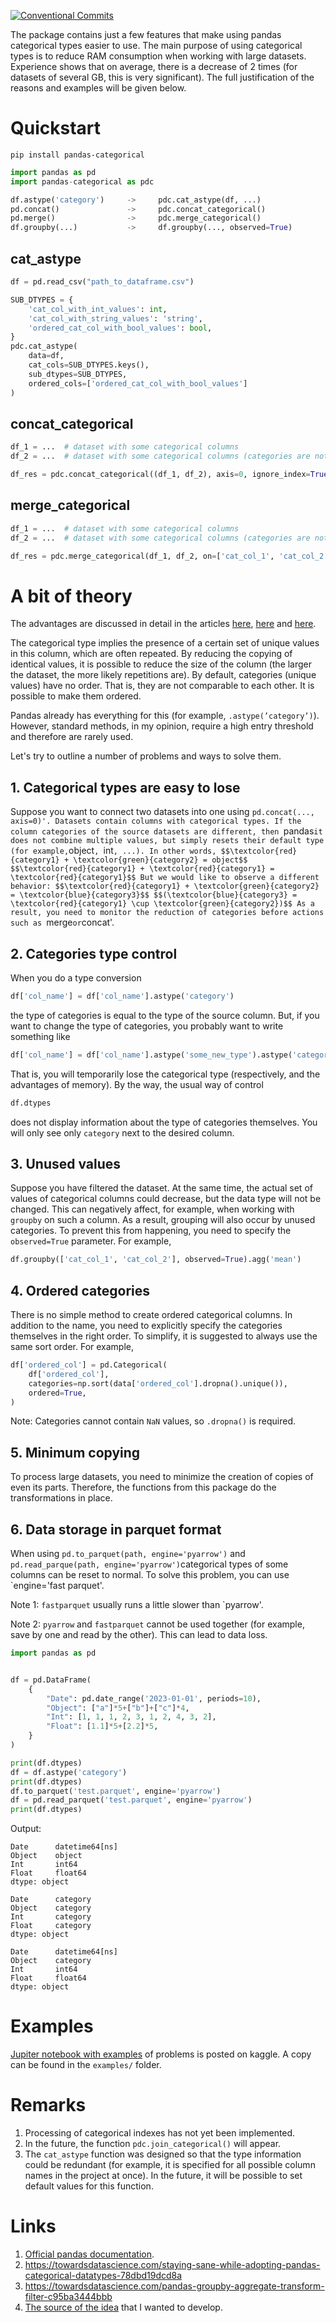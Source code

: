 [![Conventional Commits](https://img.shields.io/badge/Conventional%20Commits-1.0.0-yellow.svg)](https://conventionalcommits.org)

The package contains just a few features that make using pandas categorical types easier to use.
The main purpose of using categorical types is to reduce RAM consumption when working with large datasets. Experience shows that on average, there is a decrease of 2 times (for datasets of several GB, this is very significant). The full justification of the reasons and examples will be given below.
# Quickstart

```
pip install pandas-categorical
```

```python
import pandas as pd
import pandas-categorical as pdc
```

```python
df.astype('category')     ->     pdc.cat_astype(df, ...)
pd.concat()               ->     pdc.concat_categorical()
pd.merge()                ->     pdc.merge_categorical()
df.groupby(...)           ->     df.groupby(..., observed=True)
```
## cat_astype

```python
df = pd.read_csv("path_to_dataframe.csv")

SUB_DTYPES = {
	'cat_col_with_int_values': int,
	'cat_col_with_string_values': 'string',
	'ordered_cat_col_with_bool_values': bool,
}
pdc.cat_astype(
	data=df,
	cat_cols=SUB_DTYPES.keys(),
	sub_dtypes=SUB_DTYPES,
	ordered_cols=['ordered_cat_col_with_bool_values']
)
```

## concat_categorical

```python
df_1 = ...  # dataset with some categorical columns
df_2 = ...  # dataset with some categorical columns (categories are not equals)

df_res = pdc.concat_categorical((df_1, df_2), axis=0, ignore_index=True)
```

## merge_categorical

```python
df_1 = ...  # dataset with some categorical columns
df_2 = ...  # dataset with some categorical columns (categories are not equals)

df_res = pdc.merge_categorical(df_1, df_2, on=['cat_col_1', 'cat_col_2'])
```

# A bit of theory

The advantages are discussed in detail in the articles [here](https://towardsdatascience.com/staying-sane-while-adopting-pandas-categorical-datatypes-78dbd19dcd8a), [here](https://towardsdatascience.com/pandas-groupby-aggregate-transform-filter-c95ba3444bbb) and [here](https://pandas.pydata.org/docs/user_guide/categorical.html).

The categorical type implies the presence of a certain set of unique values in this column, which are often repeated. By reducing the copying of identical values, it is possible to reduce the size of the column (the larger the dataset, the more likely repetitions are). By default, categories (unique values) have no order. That is, they are not comparable to each other. It is possible to make them ordered.

Pandas already has everything for this (for example, `.astype(’category’)`). However, standard methods, in my opinion, require a high entry threshold and therefore are rarely used.

Let's try to outline a number of problems and ways to solve them.

## 1. Categorical types are easy to lose

Suppose you want to connect two datasets into one using `pd.concat(..., axis=0)'. Datasets contain columns with categorical types.
If the column categories of the source datasets are different, then `pandas` it does not combine multiple values, but simply resets their default type (for example, `object`, `int`, ...).
In other words,
$$\textcolor{red}{category1} + \textcolor{green}{category2} = object$$
$$\textcolor{red}{category1} + \textcolor{red}{category1} = \textcolor{red}{category1}$$
But we would like to observe a different behavior:
$$\textcolor{red}{category1} + \textcolor{green}{category2} = \textcolor{blue}{category3}$$
$$(\textcolor{blue}{category3} = \textcolor{red}{category1} \cup \textcolor{green}{category2})$$
As a result, you need to monitor the reduction of categories before actions such as `merge` or `concat'.
## 2.  Categories type control

When you do a type conversion
```python
df['col_name'] = df['col_name'].astype('category')
```
the type of categories is equal to the type of the source column.
But, if you want to change the type of categories, you probably want to write something like
```python
df['col_name'] = df['col_name'].astype('some_new_type').astype('category')

```
That is, you will temporarily lose the categorical type (respectively, and the advantages of memory).
By the way, the usual way of control
```python
df.dtypes
```
does not display information about the type of categories themselves. You will only see only `category` next to the desired column.

## 3. Unused values

Suppose you have filtered the dataset. At the same time, the actual set of values of categorical columns could decrease, but the data type will not be changed.
This can negatively affect, for example, when working with `groupby` on such a column. As a result, grouping will also occur by unused categories. To prevent this from happening, you need to specify the `observed=True` parameter.
For example,
```python
df.groupby(['cat_col_1', 'cat_col_2'], observed=True).agg('mean')
```

## 4. Ordered categories

There is no simple method to create ordered categorical columns.
In addition to the name, you need to explicitly specify the categories themselves in the right order.
To simplify, it is suggested to always use the same sort order.
For example,
```python
df['ordered_col'] = pd.Categorical(
	df['ordered_col'],
	categories=np.sort(data['ordered_col'].dropna().unique()),
	ordered=True,
)
```
Note: Categories cannot contain `NaN` values, so `.dropna()` is required.

## 5. Minimum copying

To process large datasets, you need to minimize the creation of copies of even its parts. Therefore, the functions from this package do the transformations in place.


## 6. Data storage in parquet format

When using `pd.to_parquet(path, engine='pyarrow')` and `pd.read_parque(path, engine='pyarrow')`categorical types of some columns can be reset to normal. To solve this problem, you can use `engine='fast parquet'. 

Note 1: `fastparquet` usually runs a little slower than `pyarrow'.

Note 2: `pyarrow` and `fastparquet` cannot be used together (for example, save by one and read by the other). This can lead to data loss.

```python
import pandas as pd


df = pd.DataFrame(
	{
		"Date": pd.date_range('2023-01-01', periods=10),
		"Object": ["a"]*5+["b"]+["c"]*4,
		"Int": [1, 1, 1, 2, 3, 1, 2, 4, 3, 2],
		"Float": [1.1]*5+[2.2]*5,
	}
)

print(df.dtypes)
df = df.astype('category')
print(df.dtypes)
df.to_parquet('test.parquet', engine='pyarrow')
df = pd.read_parquet('test.parquet', engine='pyarrow')
print(df.dtypes)
```
Output:
```
Date      datetime64[ns]
Object    object
Int       int64
Float     float64
dtype: object

Date      category
Object    category
Int       category
Float     category
dtype: object

Date      datetime64[ns]
Object    category
Int       int64
Float     float64
dtype: object
```

# Examples

[Jupiter notebook with examples](https://www.kaggle.com/code/loskost/problems-of-pandas-categorical-dtypes) of problems is posted on kaggle. A copy can be found in the `examples/` folder.
# Remarks

1. Processing of categorical indexes has not yet been implemented.
2. In the future, the function `pdc.join_categorical()` will appear.
3. The `cat_astype` function was designed so that the type information could be redundant (for example, it is specified for all possible column names in the project at once). In the future, it will be possible to set default values for this function.
# Links

1. [Official pandas documentation](https://pandas.pydata.org/docs/user_guide/categorical.html).
2. https://towardsdatascience.com/staying-sane-while-adopting-pandas-categorical-datatypes-78dbd19dcd8a
3. https://towardsdatascience.com/pandas-groupby-aggregate-transform-filter-c95ba3444bbb
4. [The source of the idea](https://stackoverflow.com/questions/45639350/retaining-categorical-dtype-upon-dataframe-concatenation) that I wanted to develop.
